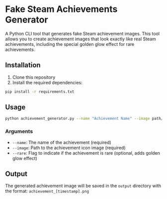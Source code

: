 # Fake Steam Achievements Generator

A Python CLI tool that generates fake Steam achievement images. This tool allows you to create achievement images that look exactly like real Steam achievements, including the special golden glow effect for rare achievements.

## Installation

1. Clone this repository
2. Install the required dependencies:
```bash
pip install -r requirements.txt
```

## Usage

```bash
python achievement_generator.py --name "Achievement Name" --image path/to/image.png --rare
```

### Arguments

- `--name`: The name of the achievement (required)
- `--image`: Path to the achievement icon image (required)
- `--rare`: Flag to indicate if the achievement is rare (optional, adds golden glow effect)

## Output

The generated achievement image will be saved in the `output` directory with the format: `achievement_[timestamp].png` 